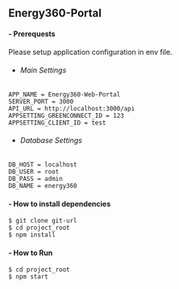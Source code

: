 ## Energy360-Portal

#### - Prerequests
Please setup application configuration in env file.
- ######   Main Settings
```
APP_NAME = Energy360-Web-Portal
SERVER_PORT = 3000
API_URL = http://localhost:3000/api
APPSETTING_GREENCONNECT_ID = 123
APPSETTING_CLIENT_ID = test
```

- ###### Database Settings
```
DB_HOST = localhost
DB_USER = root
DB_PASS = admin
DB_NAME = energy360
```

#### - How to install dependencies
```
$ git clone git-url
$ cd project_root
$ npm install
```

#### - How to Run
```
$ cd project_root
$ npm start
```
